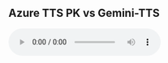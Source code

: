 ## Azure TTS PK vs Gemini-TTS

<audio controls>   <source src="(./Gemini-PodCast.m4a" type="audio/mpeg">   你的浏览器不支持音频播放。 </audio>



